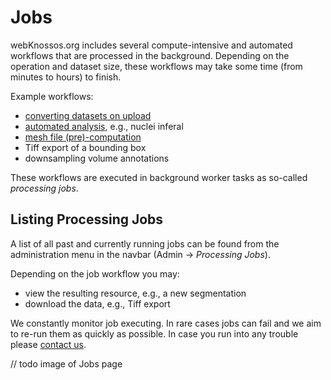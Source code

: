 # Jobs

webKnossos.org includes several compute-intensive and automated workflows that are processed in the background. Depending on the operation and dataset size, these workflows may take some time (from minutes to hours) to finish. 

Example workflows:
- [converting datasets on upload](./datasets.md#uploading-through-the-web-browser)
- [automated analysis](./automated_analysis.md), e.g., nuclei inferal 
- [mesh file (pre)-computation](./mesh_visualization.md)
- Tiff export of a bounding box
- downsampling volume annotations

These workflows are executed in background worker tasks as so-called *processing jobs*. 

## Listing Processing Jobs
A list of all past and currently running jobs can be found from the administration menu in the navbar (Admin -> *Processing Jobs*).

Depending on the job workflow you may:
- view the resulting resource, e.g., a new segmentation 
- download the data, e.g., Tiff export

We constantly monitor job executing. In rare cases jobs can fail and we aim to re-run them as quickly as possible. In case you run into any trouble please [contact us](mailto:hello@webknossos.org).

// todo image of Jobs page